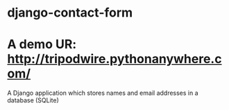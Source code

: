 # django-contact-form


# A demo UR: http://tripodwire.pythonanywhere.com/

A Django application which stores names and email addresses in a database (SQLite)

